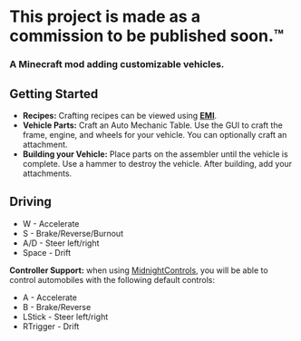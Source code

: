 # This project is made as a commission to be published soon.™

### A Minecraft mod adding customizable vehicles.

## Getting Started

- **Recipes:** Crafting recipes can be viewed using [**EMI**](https://www.curseforge.com/minecraft/mc-mods/emi).
- **Vehicle Parts:** Craft an Auto Mechanic Table. Use the GUI to craft the frame, engine, and wheels for your
  vehicle. You can optionally craft an attachment.
- **Building your Vehicle:** Place parts on the assembler until the
  vehicle is complete. Use a hammer to destroy the vehicle. After building, add your attachments.

## Driving
- W - Accelerate
- S - Brake/Reverse/Burnout
- A/D - Steer left/right
- Space - Drift

**Controller Support:** when using [MidnightControls](https://www.curseforge.com/minecraft/mc-mods/midnightcontrols), you will be able to control automobiles with the following default controls:
- A - Accelerate
- B - Brake/Reverse
- LStick - Steer left/right
- RTrigger - Drift

